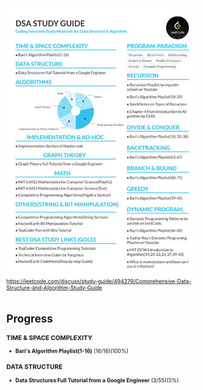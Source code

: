 <img src="./images/Study_guide.png" alt="Study Guide" width="700">\
<https://leetcode.com/discuss/study-guide/494279/Comprehensive-Data-Structure-and-Algorithm-Study-Guide>
<br>
<br>
# Progress
### TIME & SPACE COMPLEXITY
- **Bari's Algorithm Playlist(1-16)** (16/16)(100%)
### DATA STRUCTURE
- **Data Structures Full Tutorial from a Google Engineer** (3/55)(5%)
